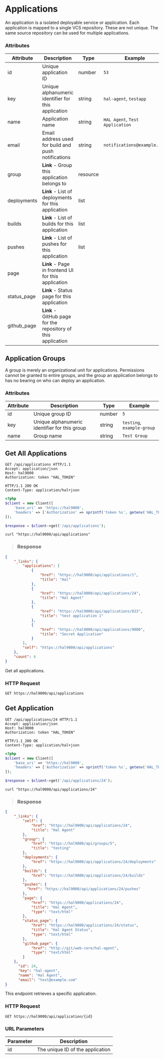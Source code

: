 # Applications

An application is a isolated deployable service or application. Each application is mapped to
a single VCS repository. These are not unique. The same source repository can be used
for multiple applications.

### Attributes

Attribute       | Description                                                   | Type     | Example
--------------- | ------------------------------------------------------------- | -------- | -------------
id              | Unique application ID                                         | number   | `53`
key             | Unique alphanumeric identifier for this application           | string   | `hal-agent`, `testapp`
name            | Application name                                              | string   | `HAL Agent`, `Test Application`
email           | Email address used for build and push notifications           | string   | `notifications@example.com`
group           | **Link** - Group this application belongs to                  | resource |
deployments     | **Link** - List of deployments for this application           | list     |
builds          | **Link** - List of builds for this application                | list     |
pushes          | **Link** - List of pushes for this application                | list     |
page            | **Link** - Page in frontend UI for this application           |
status_page     | **Link** - Status page for this application                   |
github_page     | **Link** - GitHub page for the repository of this application |

## Application Groups

A group is merely an organizational unit for applications. Permissions cannot be granted to entire groups, and the group
an application belongs to has no bearing on who can deploy an application.

### Attributes

Attribute       | Description                                         | Type     | Example
--------------- | --------------------------------------------------- | -------- | -------------
id              | Unique group ID                                     | number   | `5`
key             | Unique alphanumeric identifier for this group       | string   | `testing`, `example-group`
name            | Group name                                          | string   | `Test Group`


## Get All Applications

```http
GET /api/applications HTTP/1.1
Accept: application/json
Host: hal9000
Authorization: token "HAL_TOKEN"
```

``` http
HTTP/1.1 200 OK
Content-Type: application/hal+json
```

```php
<?php
$client = new Client([
    'base_uri' => 'https://hal9000',
    'headers' => ['Authorization' => sprintf('token %s', getenv('HAL_TOKEN'))]
]);

$response = $client->get('/api/applications');
```

```shell
curl "https://hal9000/api/applications"
```

> ### Response

```json
{
    "_links": {
        "applications": [
            {
                "href": "https://hal9000/api/applications/1",
                "title": "Hal"
            },
            {
                "href": "https://hal9000/api/applications/24",
                "title": "Hal Agent"
            },
            {
                "href": "https://hal9000/api/applications/823",
                "title": "test application 1"
            },
            {
                "href": "https://hal9000/api/applications/9000",
                "title": "Secret Application"
            }
        ],
        "self": "https://hal9000/api/applications"
    },
    "count": 4
}
```

Get all applications.

### HTTP Request

`GET https://hal9000/api/applications`

## Get Application

```http
GET /api/applications/24 HTTP/1.1
Accept: application/json
Host: hal9000
Authorization: token "HAL_TOKEN"
```

``` http
HTTP/1.1 200 OK
Content-Type: application/hal+json
```

```php
<?php
$client = new Client([
    'base_uri' => 'https://hal9000',
    'headers' => ['Authorization' => sprintf('token %s', getenv('HAL_TOKEN'))]
]);

$response = $client->get('/api/applications/24');
```

```shell
curl "https://hal9000/api/applications/24"
```

> ### Response

```json
{
    "_links": {
        "self": {
            "href": "https://hal9000/api/applications/24",
            "title": "Hal Agent"
        },
        "group": {
            "href": "https://hal9000/api/groups/5",
            "title": "testing"
        },
        "deployments": {
            "href": "https://hal9000/api/applications/24/deployments"
        },
        "builds": {
            "href": "https://hal9000/api/applications/24/builds"
        },
        "pushes": {
          "href": "https://hal9000/api/applications/24/pushes"
        },
        "page": {
            "href": "https://hal9000/applications/24",
            "title": "Hal Agent",
            "type": "text/html"
        },
        "status_page": {
            "href": "https://hal9000/applications/24/status",
            "title": "Hal Agent Status",
            "type": "text/html"
        },
        "github_page": {
            "href": "http://git/web-core/hal-agent",
            "type": "text/html"
        }
    },
      "id": 24,
      "key": "hal-agent",
      "name": "Hal Agent",
      "email": "test@example.com"
}
```

This endpoint retrieves a specific application.

### HTTP Request

`GET https://hal9000/api/application/{id}`

### URL Parameters

Parameter | Description
--------- | -----------
id        | The unique ID of the application
